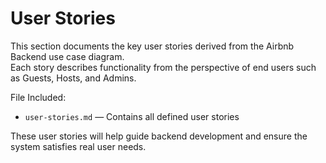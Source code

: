 # User Stories

This section documents the key user stories derived from the Airbnb Backend use case diagram.  
Each story describes functionality from the perspective of end users such as Guests, Hosts, and Admins.

File Included:
- `user-stories.md` — Contains all defined user stories

These user stories will help guide backend development and ensure the system satisfies real user needs.
